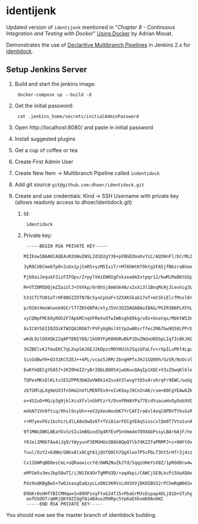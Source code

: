 # identijenk

Updated version of `identijenk` mentioned in "_Chapter 8 - Continuous Integration and Testing with Docker_" [Using Docker](https://www.amazon.com/Using-Docker-Developing-Deploying-Containers/dp/1491915765/ref=sr_1_1?ie=UTF8&qid=1520226136&sr=8-1&keywords=using-docker) by Adrian Mouat.

Demonstrates the use of [Declaritive Multibranch Pipelines](https://jenkins.io/doc/book/pipeline/syntax/#declarative-pipeline) in Jenkins 2.x for [identidock](https://github.com/dhoer/identidock).

## Setup Jenkins Server

1. Build and start the jenkins image:

        docker-compose up --build -d

1. Get the initial password:

        cat .jenkins_home/secrets/initialAdminPassword

1. Open http://localhost:8080/ and paste in initial password

1. Install suggested plugins

1. Get a cup  of coffee or tea

1. Create First Admin User

1. Create New Item -> Multibranch Pipeline called `indentidock`

1. Add git source `git@github.com:dhoer/identidock.git`

1. Create and use credentials: Kind -> SSH Username with private key (allows readonly access to dhoer/identidock.git)

    1. Id:

            identidock

    1. Private key:

            -----BEGIN RSA PRIVATE KEY-----
            MIIEowIBAAKCAQEAsR2UWuINSLZd1D2gY36+pFBGDZmxKvYiC/AQ5NnFl/bCrMLO
            3yR9CU6Cme6Tp0+2uUx1pjCmR5+yzM5IxiT/+M7AhWtKf9ktg2FA5jfNbzraBVee
            Pjb9aiJequkFZizFIFOpv/Z+pylVmiEW0IgFxkzeadmIvtpqr12/kwMiMa8KtGSp
            M+VTZ0M5DQjmZZaiUlJ+5VVkp/8r0hSj8m6G64N/x2xXi3l1BnqMcHjJLexhig3U
            h31CfCTU01oTrHF8N5ZZOTN7Bc5yxCpUaF+3ZXXK5kab17oT+mCShiElcTMnsl6n
            p/O16t4msWcwok8GCrl77ZKhQ8PA/etyJ5Vn3QIDAQABAoIBAG/PGIR3B6PLXFhL
            vyCQNpFMC60yROG2F7ApkMCnqVFReXvOTwIW6sghQ9kg/x0z+Unotqx/MbktW5Zm
            8xIC8YSEII0ZOiKTW2QA1ROATrPVFyUgNslXtYp2wARsrffec2MA7bw9Q58LPPrb
            wKdL9zlD9XQk22qAP7ENIY8Q/1kU9YFpK8HGRuBkPJDuZNdxU6DSpLIqfIn8kJKO
            3GZBElvKJfmuEKC7qLXvpSAJ6EJ2kDpzcMOYHUih2SqiGPaLfv+rXpILuPKf4Lgu
            SisGdBwYH+Q331KC5ZEJ++4PL/vcaz5JRM/2bngHPfxJHJ1GQ90h/GzSR/NsOcvl
            EwKfmQECgYEA57+2KZ0hmIZryBr2QbLBQ054jwUAuvQAqIp1XQC+V3zZOwqKlble
            TQPexMKsDlKLtv1ES2PPR3bWZwVW8k14Zsu4V3lwvgYtD5s8rsKrqFr9EWC/ooGg
            zbTGMlqLXg9eUX3fn5Km2nUfLMENTEv9+xIvK9ayJ9Cn2nAK/csm+80CgYEAw6ZN
            o+4S2uO+MG/p3g9jklXcuXfvlnGhPCzrV/DvxFRHAYPa77EcdYuacwHvOyOobXVG
            m4kN71Vn9ftiq/9hsl9zyUh++eV2pXexNxnbK7YrCAFIra6xl4eqlOPDVTYksGsR
            r+M7yevF6z1bchirLdlLA8oOwQs6T+TVi81arFECgYEAqSixscxlQm0T7Vto1unA
            0f1MWLDBKLWEaYGvSzSIu1mBQuxd3g4RfEvP5nVmm4m7O9XAbPssyLBArbAjF/he
            Y0Jei1M0bTAa4iJg9/tWyyunP3EMUHUoSB6k8QpQYlb7dKZZfaPRMPJ+z+8WYtOx
            Tvul/OzY2+EdNH/GNhx8lx0CgYA1jQVfQ0Ch7QgXleo7P5cPbLT3ht5rHTr2j4zz
            Cx11bWPqBD8esCmL+uQRaowiccYd/6WN2NuZkJTd/SqqzUHeYsX8Z/1pROdOrw4w
            eMFGm5v3mvJbp58wTI/iJN1IK4OrTgMPU3D/+aq4kpi/CAWCjSE9LkcPi5UwXQAe
            Pdz9oQKBgBwS+7wOJxasgEaQzyLLxbN1VKRVsLXH3XVjDKOIBS52rPChmRqW66Sx
            D9bK+0sHHfYBICMHqwxSn89OPzoyFtxG24TJ5+PbaGrMJsEspap4OLj01b+STzhg
            eofUSODT/qHRjQKYOZIQgT8i4B4uo2RHRpc5Yp6oEXkxmK0An6KC
            -----END RSA PRIVATE KEY-----

You should now see the master branch of identidock building.
